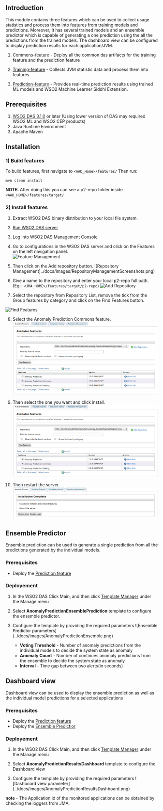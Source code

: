 ## Introduction
This module contains three features which can be used to collect usage statistics and process them into features from training models and predictions. Moreover, It has several trained models and an ensemble predictor which is capable of generating a one prediction using the all the predictions from the trained models. The dashboard view can be configured to display prediction results for each application/JVM.

1. [Commons-feature](commons-feature) - Deploy all the common das artifacts for the training feature and the prediction feature
  
1. [Training-feature](training-feature) - Collects JVM statistic data and process them into features.
   
2. [Prediction-feature](prediction-feature) - Provides real-time prediction results using trained ML models and WSO2 Machine Learner Siddhi Extension.

## Prerequisites

1. [WSO2 DAS 3.1.0](http://wso2.com/products/data-analytics-server/) or later (Using lower version of DAS may required WSO2 ML and WSO2 CEP products)
2. Java Runtime Environment
3. Apache Maven

## Installation

### 1) Build features

   To build features, first navigate to ```<AAD_Home>/features/``` Then run:
   
   ```
   mvn clean install
   ```
   **NOTE:** After doing this you can see a p2-repo folder inside ```<AAD_HOME>/features/target/```
      
### 2) Install features
   
  1. Extract WSO2 DAS binary distribution to your local file system.
  
  2. [Run WSO2 DAS server](https://docs.wso2.com/display/DAS310/Running+the+Product#RunningtheProduct-Startingtheserver)
  
  3. Log into WSO2 DAS Management Console
  
  4. Go to configurations in the WSO2 DAS server and click on the Features on the left navigation panel.   
  ![Feature Management](../docs/images/FeatureManagementScreenshots.png)
  
  5. Then click on the Add repository button.
  ![Repository Management]../docs/images/RepositoryManagementScreenshots.png)
  
  6. Give a name to the repository and enter your local p2-repo full path. (Eg:- ```<JMA_HOME>/features/target/p2-repo```)
  ![Add Repository](../docs/images/AddRepositoryScreenshots.png)
  
  7. Select the repository from Repository List, remove the tick from the Group features by category and click on the Find Features button.
  
  ![Find Features](../docs/images/FindFeaturesScreenshots.png)
  
  8. Select the Anomaly Prediction Commons feature.
    ![Install Features](../docs/images/CommonsFeaturesScreenshots.png)
    
  9. Then select the one you want and click install.
    ![Install Features](../docs/images/InstallFeaturesScreenshots.png)
  
  10. Then restart the server.
  ![Install Features](../docs/images/RestartServerScreenshots.png)

## Ensemble Predictor
Ensemble prediction can be used to generate a single prediction from all the predictions generated by the individual models.

### Prerequisites
  - Deploy the [Prediction feature](#installation)
  
### Deployement
  1. In the WSO2 DAS Click Main, and then click [Template Manager](https://docs.wso2.com/display/DAS310/Using+Templates)
   under the Manage menu

  2. Select **AnomalyPredictionEnsemblePrediction** template to configure the ensemble predictor.

  3. Configure the template by providing the required parameters
  ![Ensemble Predictor parameters] (../docs/images/AnomalyPredictionEnsemble.png)
  
     - **Voting Threshold** - Number of anomaly predictions from the individual models to decide the system state as anomaly
     - **Anomaly Count** - Number of continues anomaly predictions from the ensemble to decide the system state as anomaly
     - **Interval** - Time gap between two alerts(in seconds)

## Dashboard view
Dashboard view can be used to display the ensemble prediction as well as the individual model predictions for a selected applications

### Prerequisites
  - Deploy the [Prediction feature](#installation)
  - Deploy the [Ensemble Predictior](#ensemble-predictor)

### Deployement
  1. In the WSO2 DAS Click Main, and then click [Template Manager](https://docs.wso2.com/display/DAS310/Using+Templates)
   under the Manage menu

  2. Select **AnomalyPredictionResultsDashboard** template to configure the Dashboard view

  3. Configure the template by providing the required parameters
  ![Dashboard view parameter] (../docs/images/AnomalyPredictionResultsDashboard.png)
  
  
  **note** - The Application id of the monitored applications can be obtained by checking the loggers from JMA.
     
